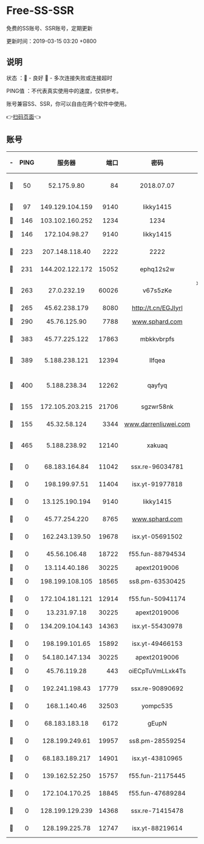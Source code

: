 # Free-SS-SSR

免费的SS账号、SSR账号，定期更新

更新时间：2019-03-15 03:20 +0800

## 说明

状态     ：🙂 - 良好 🙁 - 多次连接失败或连接超时

PING值   ：不代表真实使用中的速度，仅供参考。

账号兼容SS、SSR，你可以自由在两个软件中使用。

👉[扫码页面](https://liesauer.github.io/Free-SS-SSR/)👈

## 账号

|-|PING|服务器|端口|密码|加密方式|区域|
|:----:|:----:|:-----:|-----:|:----:|:----:|:----:|
|🙂|50|52.175.9.80|84|2018.07.07|chacha20-ietf-poly1305|HK|
|🙂|97|149.129.104.159|9140|likky1415|aes-256-cfb|HK|
|🙂|146|103.102.160.252|1234|1234|rc4-md5|JP|
|🙂|146|172.104.98.27|9140|likky1415|aes-256-cfb|JP|
|🙂|223|207.148.118.40|2222|2222|aes-256-cfb|SG|
|🙂|231|144.202.122.172|15052|ephq12s2w|aes-256-cfb|US|
|🙂|263|27.0.232.19|60026|v67s5zKe|xchacha20-ietf-poly1305|HK|
|🙂|265|45.62.238.179|8080|http://t.cn/EGJIyrl|rc4-md5|CA|
|🙂|290|45.76.125.90|7788|www.sphard.com|aes-256-cfb|AU|
|🙂|383|45.77.225.122|17863|mbkkvbrpfs|aes-256-cfb|GB|
|🙂|389|5.188.238.121|12394|llfqea|chacha20-ietf-poly1305|BR|
|🙂|400|5.188.238.34|12262|qayfyq|chacha20-ietf-poly1305|BR|
|🙂|155|172.105.203.215|21706|sgzwr58nk|aes-256-cfb|JP|
|🙂|155|45.32.58.124|3344|www.darrenliuwei.com|aes-256-cfb|JP|
|🙂|465|5.188.238.92|12140|xakuaq|chacha20-ietf-poly1305|BR|
|🙁|0|68.183.164.84|11042|ssx.re-96034781|aes-256-cfb|US|
|🙁|0|198.199.97.51|11404|isx.yt-91977818|aes-256-cfb|US|
|🙁|0|13.125.190.194|9140|likky1415|aes-256-cfb|KR|
|🙁|0|45.77.254.220|8765|www.sphard.com|aes-256-cfb|SG|
|🙁|0|162.243.139.50|19678|isx.yt-05691502|aes-256-cfb|US|
|🙁|0|45.56.106.48|18722|f55.fun-88794534|aes-256-cfb|US|
|🙁|0|13.114.40.186|30225|apext2019006|chacha20|JP|
|🙁|0|198.199.108.105|18565|ss8.pm-63530425|aes-256-cfb|US|
|🙁|0|172.104.181.121|12914|f55.fun-50941174|aes-256-cfb|SG|
|🙁|0|13.231.97.18|30225|apext2019006|chacha20|JP|
|🙁|0|134.209.104.143|14363|isx.yt-55430978|aes-256-cfb|SG|
|🙁|0|198.199.101.65|15892|isx.yt-49466153|aes-256-cfb|US|
|🙁|0|54.180.147.134|30225|apext2019006|chacha20|KR|
|🙁|0|45.76.119.28|443|oiECpTuVmLLxk4Ts|aes-256-cfb|AU|
|🙁|0|192.241.198.43|17779|ssx.re-90890692|aes-256-cfb|US|
|🙁|0|168.1.140.46|32503|yompc535|aes-256-cfb|AU|
|🙁|0|68.183.183.18|6172|gEupN|aes-256-cfb|SG|
|🙁|0|128.199.249.61|19957|ss8.pm-28559254|aes-256-cfb|SG|
|🙁|0|68.183.189.217|14901|isx.yt-43810965|aes-256-cfb|SG|
|🙁|0|139.162.52.250|15757|f55.fun-21175445|aes-256-cfb|SG|
|🙁|0|172.104.170.25|18845|f55.fun-47689284|aes-256-cfb|SG|
|🙁|0|128.199.129.239|14368|ssx.re-71415478|aes-256-cfb|SG|
|🙁|0|128.199.225.78|12747|isx.yt-88219614|aes-256-cfb|SG|
